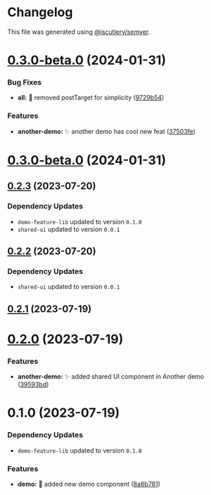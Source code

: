 # Changelog

This file was generated using [@jscutlery/semver](https://github.com/jscutlery/semver).

# [0.3.0-beta.0](https://github.com/ak274/semver/compare/another-demo-0.3.0-beta.0...another-demo-0.3.0-beta.0) (2024-01-31)


### Bug Fixes

* **all:** :bug: removed postTarget for simplicity ([9729b54](https://github.com/ak274/semver/commit/9729b54fc3956a981f0a5df0412c2fcccb46452e))


### Features

* **another-demo:** :sparkles: another demo has cool new feat ([37503fe](https://github.com/ak274/semver/commit/37503fe9cf6db3273ae47fe947a80d906d06f18f))



# [0.3.0-beta.0](https://github.com/ak274/semver/compare/another-demo-0.2.3...another-demo-0.3.0-beta.0) (2024-01-31)



## [0.2.3](https://github.com/ak274/semver/compare/another-demo-0.2.2...another-demo-0.2.3) (2023-07-20)

### Dependency Updates

* `demo-feature-lib` updated to version `0.1.0`
* `shared-ui` updated to version `0.0.1`


## [0.2.2](https://github.com/ak274/semver/compare/another-demo-0.2.1...another-demo-0.2.2) (2023-07-20)

### Dependency Updates

* `shared-ui` updated to version `0.0.1`


## [0.2.1](https://github.com/ak274/semver/compare/another-demo-0.2.0...another-demo-0.2.1) (2023-07-19)



# [0.2.0](https://github.com/ak274/semver/compare/another-demo-0.1.0...another-demo-0.2.0) (2023-07-19)


### Features

* **another-demo:** :sparkles: added shared UI component in Another demo ([39593bd](https://github.com/ak274/semver/commit/39593bde0617a9fe19c933dd14c5c4a0e275401c))



# 0.1.0 (2023-07-19)

### Dependency Updates

* `demo-feature-lib` updated to version `0.1.0`

### Features

* **demo:** :art: added new demo component ([8a6b781](https://github.com/ak274/semver/commit/8a6b781a14c5b55e2eb9b3013fa0a171c0c6c7ee))
